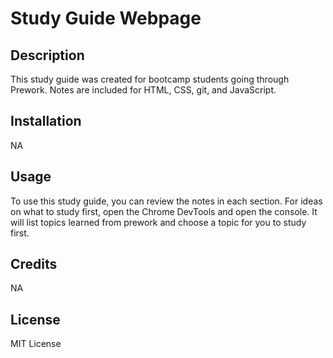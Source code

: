 # Study Guide Webpage

## Description

This study guide was created for bootcamp students going through Prework. Notes are included for HTML, CSS, git, and JavaScript.

## Installation

NA

## Usage

To use this study guide, you can review the notes in each section. For ideas on what to study first, open the Chrome DevTools and open the console. It will list topics learned from prework and choose a topic for you to study first. 

## Credits 

NA

## License 

MIT License 
